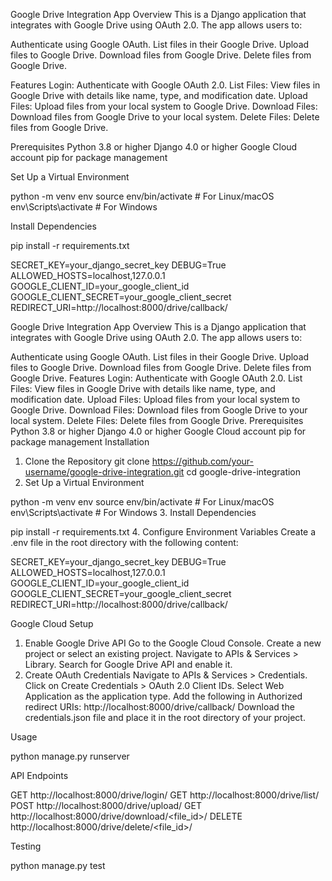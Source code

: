 Google Drive Integration App
Overview
This is a Django application that integrates with Google Drive using OAuth 2.0. The app allows users to:

Authenticate using Google OAuth.
List files in their Google Drive.
Upload files to Google Drive.
Download files from Google Drive.
Delete files from Google Drive.


Features
Login: Authenticate with Google OAuth 2.0.
List Files: View files in Google Drive with details like name, type, and modification date.
Upload Files: Upload files from your local system to Google Drive.
Download Files: Download files from Google Drive to your local system.
Delete Files: Delete files from Google Drive.

Prerequisites
Python 3.8 or higher
Django 4.0 or higher
Google Cloud account
pip for package management


Set Up a Virtual Environment

python -m venv env
source env/bin/activate  # For Linux/macOS
env\Scripts\activate     # For Windows


Install Dependencies

pip install -r requirements.txt


SECRET_KEY=your_django_secret_key
DEBUG=True
ALLOWED_HOSTS=localhost,127.0.0.1
GOOGLE_CLIENT_ID=your_google_client_id
GOOGLE_CLIENT_SECRET=your_google_client_secret
REDIRECT_URI=http://localhost:8000/drive/callback/




Google Drive Integration App
Overview
This is a Django application that integrates with Google Drive using OAuth 2.0. The app allows users to:

Authenticate using Google OAuth.
List files in their Google Drive.
Upload files to Google Drive.
Download files from Google Drive.
Delete files from Google Drive.
Features
Login: Authenticate with Google OAuth 2.0.
List Files: View files in Google Drive with details like name, type, and modification date.
Upload Files: Upload files from your local system to Google Drive.
Download Files: Download files from Google Drive to your local system.
Delete Files: Delete files from Google Drive.
Prerequisites
Python 3.8 or higher
Django 4.0 or higher
Google Cloud account
pip for package management
Installation
1. Clone the Repository
git clone https://github.com/your-username/google-drive-integration.git
cd google-drive-integration
2. Set Up a Virtual Environment

python -m venv env
source env/bin/activate  # For Linux/macOS
env\Scripts\activate     # For Windows
3. Install Dependencies

pip install -r requirements.txt
4. Configure Environment Variables
Create a .env file in the root directory with the following content:


SECRET_KEY=your_django_secret_key
DEBUG=True
ALLOWED_HOSTS=localhost,127.0.0.1
GOOGLE_CLIENT_ID=your_google_client_id
GOOGLE_CLIENT_SECRET=your_google_client_secret
REDIRECT_URI=http://localhost:8000/drive/callback/

Google Cloud Setup
1. Enable Google Drive API
Go to the Google Cloud Console.
Create a new project or select an existing project.
Navigate to APIs & Services > Library.
Search for Google Drive API and enable it.
2. Create OAuth Credentials
Navigate to APIs & Services > Credentials.
Click on Create Credentials > OAuth 2.0 Client IDs.
Select Web Application as the application type.
Add the following in Authorized redirect URIs:
http://localhost:8000/drive/callback/
Download the credentials.json file and place it in the root directory of your project.

Usage

python manage.py runserver


API Endpoints

GET http://localhost:8000/drive/login/
GET http://localhost:8000/drive/list/
POST http://localhost:8000/drive/upload/
GET http://localhost:8000/drive/download/<file_id>/
DELETE http://localhost:8000/drive/delete/<file_id>/


Testing

python manage.py test
